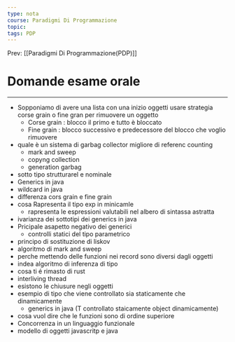 ```yaml
---
type: nota
course: Paradigmi Di Programmazione
topic: 
tags: PDP
---
```


Prev: [[Paradigmi Di Programmazione(PDP)]]

# Domande esame orale
---


- Sopponiamo di avere una lista con una inizio oggetti usare strategia corse grain o fine gran  per rimuovere un oggetto
    - Corse grain : blocco il primo e tutto è bloccato
    - Fine grain : blocco successivo e predecessore del blocco che voglio rimuovere
- quale è un sistema di garbag collector migliore di referenc counting
    - mark and sweep
    - copyng collection
    - generation garbag
- sotto tipo strutturarel e nominale
- Generics in java
- wildcard in java
- differenza cors grain e fine grain
- cosa Rapresenta il tipo exp in minicamle
    - rapresenta le espressioni valutabili nel albero di sintassa astratta
- ivarianza dei sottotipi dei generics in java
- Pricipale asapetto negativo dei generici
    - controlli statici del tipo parametrico
- principo di sostituzione di liskov
- algoritmo di mark and sweep
- perche mettendo delle funzioni nei record sono diversi dagli oggetti
- indea algoritmo di inferenza di tipo
- cosa ti é rimasto di rust
- interliving thread
- esistono le chiusure negli oggetti
- esempio di tipo che viene controllato sia staticamente che dinamicamente
    - generics in java (T controllato staicamente object dinamicamente)
- cosa vuol dire che le funzioni sono di ordine superiore
- Concorrenza in un linguaggio funzionale
- modello di oggetti javascritp e java

